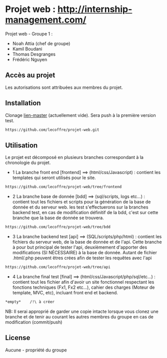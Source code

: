 # Projet web : http://internship-management.com/

Projet web - Groupe 1 :
- Noah Attia (chef de groupe) 
- Kamil Boudani 
- Thomas Desgranges
- Frédéric Nguyen

## Accès au projet
Les autorisations sont attribuées aux membres du projet.   ​

## Installation

Clonage [lien-master](https://github.com/lecoffre/projet-web/) (actuellement vide). Sera push à la première version test.

```bash
https://github.com/lecoffre/projet-web.git
```

## Utilisation
Le projet est décomposé en plusieurs branches correspondant à la chronologie du projet.

- 1 La branche front end [frontend] ==> (html/css/Javascript) : contient les templates qui seront utilisés pour le site.
```bash
https://github.com/lecoffre/projet-web/tree/frontend
```
- 2 La branche base de donnée [bdd] ==> (sql/scripts, logs etc...) : contient tout les fichiers et scripts pour la génération de la base de donnée et du serveur web. les test s'effectuerons sur la branches backend test, en cas de modification définitif de la bdd, c'est sur cette branche que la base de donnée se trouvera.
```bash
https://github.com/lecoffre/projet-web/tree/bdd
```

- 3 La branche backend test [api] ==> (SQL/scripts/php/html) : contient les fichiers du serveur web, de la base de donnée et de l'api. Cette branche à pour but principal de tester l'api, deuxièmement d'apporter des modifications (SI NÉCESSAIRE) à la base de donnée. Autant de fichier .html/.php peuvent êtres crées afin de tester les requêtes avec l'api

```bash
https://github.com/lecoffre/projet-web/tree/api
```

- 4 La branche final test [final] ==> (html/css/Javascript/php/sql/etc...) : contient tout les fichier afin d'avoir un site fonctionnel respectant les fonctions techniques (Fx1, Fx2 etc...), cahier des charges (Moteur de template, MVC, etc), incluant front end et backend. 

```bash
*empty*    /!\ à créer
```

NB: Il serai approprié de garder une copie intacte lorsque vous clonez une branche et de tenir au courant les autres membres du groupe en cas de modification (commit/push) 


## License
Aucune - propriété du groupe
